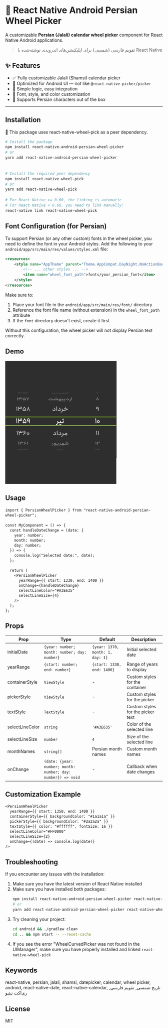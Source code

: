 # 📆 React Native Android Persian Wheel Picker

A customizable **Persian (Jalali) calendar wheel picker**  component for React Native Android applications.

> تقویم فارسی (شمسی)  برای اپلیکیشن‌های اندرویدی نوشته‌شده با React Native

## ✨ Features

- ✅ Fully customizable Jalali (Shamsi) calendar picker
- 📱 Optimized for Android UI — not like `@react-native-picker/picker`
- 🧠 Simple logic, easy integration
- 🎨 Font, style, and color customization
- 💬 Supports Persian characters out of the box

---
## Installation

🔗 This package uses react-native-wheel-pick as a peer dependency.

```bash
# Install the package
npm install react-native-android-persian-wheel-picker
# or
yarn add react-native-android-persian-wheel-picker


# Install the required peer dependency
npm install react-native-wheel-pick
# or
yarn add react-native-wheel-pick

# For React Native >= 0.60, the linking is automatic
# For React Native < 0.60, you need to link manually:
react-native link react-native-wheel-pick
```

## Font Configuration (for Persian)

To support Persian (or any other custom) fonts in the wheel picker, you need to define the font in your Android styles. Add the following to your `android/app/src/main/res/values/styles.xml` file:

```xml
<resources>
    <style name="AppTheme" parent="Theme.AppCompat.DayNight.NoActionBar">
        <!-- ... other styles ... -->
        <item name="wheel_font_path">fonts/your_persian_font</item>
    </style>
</resources>
```

Make sure to:

1. Place your font file in the `android/app/src/main/res/font/` directory
2. Reference the font file name (without extension) in the `wheel_font_path` attribute
3. If the `font` directory doesn't exist, create it first

Without this configuration, the wheel picker will not display Persian text correctly.

## Demo

![Persian Wheel Picker Demo](./src/assets/calendar.jpg)

## Usage

```tsx
import { PersianWheelPicker } from "react-native-android-persian-wheel-picker";

const MyComponent = () => {
  const handleDateChange = (date: {
    year: number;
    month: number;
    day: number;
  }) => {
    console.log("Selected date:", date);
  };

  return (
    <PersianWheelPicker
      yearRange={{ start: 1330, end: 1400 }}
      onChange={handleDateChange}
      selectLineColor="#A3E635"
      selectLineSize={4}
    />
  );
};
```

## Props

| Prop            | Type                                                         | Default                          | Description                       |
| --------------- | ------------------------------------------------------------ | -------------------------------- | --------------------------------- |
| initialDate     | `{year: number; month: number; day: number}`                 | `{year: 1370, month: 1, day: 1}` | Initial selected date             |
| yearRange       | `{start: number; end: number}`                               | `{start: 1330, end: 1400}`       | Range of years to display         |
| containerStyle  | `ViewStyle`                                                  | -                                | Custom styles for the container   |
| pickerStyle     | `ViewStyle`                                                  | -                                | Custom styles for the picker      |
| textStyle       | `TextStyle`                                                  | -                                | Custom styles for the picker text |
| selectLineColor | `string`                                                     | `'#A3E635'`                      | Color of the selected line        |
| selectLineSize  | `number`                                                     | `4`                              | Size of the selected line         |
| monthNames      | `string[]`                                                   | Persian month names              | Custom month names                |
| onChange        | `(date: {year: number; month: number; day: number}) => void` | -                                | Callback when date changes        |

## Customization Example

```tsx
<PersianWheelPicker
  yearRange={{ start: 1350, end: 1400 }}
  containerStyle={{ backgroundColor: "#1a1a1a" }}
  pickerStyle={{ backgroundColor: "#2a2a2a" }}
  textStyle={{ color: "#ffffff", fontSize: 16 }}
  selectLineColor="#FF0000"
  selectLineSize={2}
  onChange={(date) => console.log(date)}
/>
```

## Troubleshooting

If you encounter any issues with the installation:

1. Make sure you have the latest version of React Native installed
2. Make sure you have installed both packages:
   ```bash
   npm install react-native-android-persian-wheel-picker react-native-wheel-pick
   # or
   yarn add react-native-android-persian-wheel-picker react-native-wheel-pick
   ```
3. Try cleaning your project:
   ```bash
   cd android && ./gradlew clean
   cd .. && npm start -- --reset-cache
   ```
4. If you see the error "WheelCurvedPicker was not found in the UIManager", make sure you have properly installed and linked `react-native-wheel-pick`


## Keywords

  react-native, persian, jalali, shamsi, datepicker, calendar, wheel picker, android, react-native-date, react-native-calendar, تاریخ شمسی, تقویم فارسی, ری‌اکت نیتیو



## License

MIT
